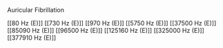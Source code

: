 

Auricular Fibrillation

[[80 Hz (E)]]
[[730 Hz (E)]]
[[970 Hz (E)]]
[[5750 Hz (E)]]
[[37500 Hz (E)]]
[[85090 Hz (E)]]
[[96500 Hz (E)]]
[[125160 Hz (E)]]
[[325000 Hz (E)]]
[[377910 Hz (E)]]